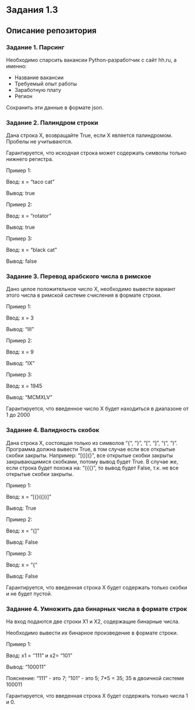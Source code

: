 <h1><font size=5><b>Задания 1.3</b></font></h1>

<h2> Описание репозитория <a class="tocSkip"></h2>

<h3> Задание 1. Парсинг </h3>
  
Необходимо спарсить вакансии Python-разработчик с сайт hh.ru, а именно:
- Название вакансии
- Требуемый опыт работы
- Заработную плату
- Регион

Cохранить эти данные в формате json. 
  

<h3> Задание 2. Палиндром строки </h3>

  
Дана строка X, возвращайте True, если X является палиндромом. Пробелы не учитываются.

Гарантируется, что исходная строка может содержать символы только нижнего регистра.


Пример 1:

Ввод: x = “taco cat”

Вывод: true



Пример 2:

Ввод: x = “rotator”

Вывод: true



Пример 3:

Ввод: x = “black cat”

Вывод: false


<h3> Задание 3. Перевод арабского числа в римское </h3>


Дано целое положительное число X, необходимо вывести вариант этого числа в римской системе счисления в формате строки.

Пример 1:

Ввод: x = 3

Вывод: “III”

Пример 2:

Ввод: x = 9

Вывод: “IX”

Пример 3:

Ввод: x = 1945

Вывод: “MCMXLV”

Гарантируется, что введенное число X будет находиться в диапазоне от 1 до 2000


<h3> Задание 4. Валидность скобок </h3>

Дана строка X, состоящая только из символов “{“, “}”, “[“, “]”, “(“, “)”. Программа должна вывести True, в том случае если все открытые скобки закрыты.
Например: “[()]{}”, все открытые скобки закрыты закрывающимися скобками, потому вывод будет True. В случае же, если строка будет похожа на: “{{{}”, то вывод будет False, т.к. не все открытые скобки закрыты.


Пример 1:

Ввод: x = “[{}({})]”

Вывод: True

Пример 2:

Ввод: x = “{]”

Вывод: False

Пример 3:

Ввод: x = “{“

Вывод: False

Гарантируется, что введенная строка X будет содержать только скобки и не будет пустой.


<h3> Задание 4.  Умножить два бинарных числа в формате строк </h3> 

На вход подаются две строки X1 и X2, содержащие бинарные числа.

Необходимо вывести их бинарное произведение в формате строки.


Пример 1:

Ввод: x1 = ‘’111” и x2= “101”

Вывод: “100011”

Пояснение: “111” - это 7; “101” - это 5; 7*5 = 35; 35 в двоичной системе 100011

Гарантируется, что введенная строка X будет содержать только числа 1 и 0.





